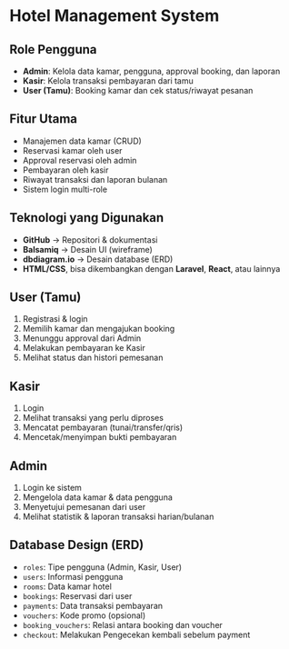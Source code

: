 # Hotel Management System


## Role Pengguna
- **Admin**: Kelola data kamar, pengguna, approval booking, dan laporan
- **Kasir**: Kelola transaksi pembayaran dari tamu
- **User (Tamu)**: Booking kamar dan cek status/riwayat pesanan

## Fitur Utama
- Manajemen data kamar (CRUD)
- Reservasi kamar oleh user
- Approval reservasi oleh admin
- Pembayaran oleh kasir
- Riwayat transaksi dan laporan bulanan
- Sistem login multi-role

## Teknologi yang Digunakan
- **GitHub** → Repositori & dokumentasi
- **Balsamiq** → Desain UI (wireframe)
- **dbdiagram.io** → Desain database (ERD)
- **HTML/CSS**, bisa dikembangkan dengan **Laravel**, **React**, atau lainnya

## User (Tamu)
1. Registrasi & login
2. Memilih kamar dan mengajukan booking
3. Menunggu approval dari Admin
4. Melakukan pembayaran ke Kasir
5. Melihat status dan histori pemesanan

## Kasir
1. Login
2. Melihat transaksi yang perlu diproses
3. Mencatat pembayaran (tunai/transfer/qris)
4. Mencetak/menyimpan bukti pembayaran

## Admin
1. Login ke sistem
2. Mengelola data kamar & data pengguna
3. Menyetujui pemesanan dari user
4. Melihat statistik & laporan transaksi harian/bulanan

## Database Design (ERD)
- `roles`: Tipe pengguna (Admin, Kasir, User)
- `users`: Informasi pengguna
- `rooms`: Data kamar hotel
- `bookings`: Reservasi dari user
- `payments`: Data transaksi pembayaran
- `vouchers`: Kode promo (opsional)
- `booking_vouchers`: Relasi antara booking dan voucher
- `checkout`: Melakukan Pengecekan kembali sebelum payment

